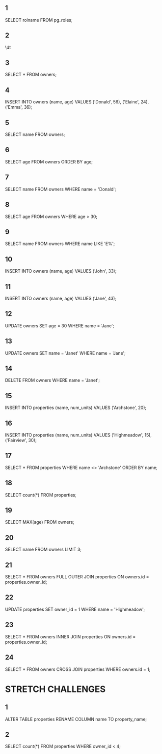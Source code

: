 ## 1
SELECT rolname FROM pg_roles;

## 2
\dt

## 3
SELECT * FROM owners;

## 4
INSERT INTO owners (name, age) VALUES ('Donald', 56), ('Elaine', 24), ('Emma', 36);

## 5
SELECT name FROM owners;

## 6
SELECT age FROM owners ORDER BY age;

## 7
SELECT name FROM owners WHERE name = 'Donald';

## 8
SELECT age FROM owners WHERE age > 30;

## 9
SELECT name FROM owners WHERE name LIKE 'E%';

## 10
INSERT INTO owners (name, age) VALUES ('John', 33);

## 11
INSERT INTO owners (name, age) VALUES ('Jane', 43);

## 12
UPDATE owners SET age = 30 WHERE name = 'Jane';

## 13
UPDATE owners SET name = 'Janet' WHERE name = 'Jane';

## 14
DELETE FROM owners WHERE name = 'Janet';

## 15
INSERT INTO properties (name, num_units) VALUES ('Archstone', 20);

## 16
INSERT INTO properties (name, num_units) VALUES ('Highmeadow', 15), ('Fairview', 30);

## 17
SELECT * FROM properties WHERE name <> 'Archstone' ORDER BY name;

## 18
SELECT count(*) FROM properties;

## 19
SELECT MAX(age) FROM owners;

## 20
SELECT name FROM owners LIMIT 3;

## 21
SELECT * FROM owners FULL OUTER JOIN properties ON owners.id = properties.owner_id;

## 22
UPDATE properties SET owner_id = 1 WHERE name = 'Highmeadow';

## 23
SELECT * FROM owners INNER JOIN properties ON owners.id = properties.owner_id;

## 24
SELECT * FROM owners CROSS JOIN properties WHERE owners.id = 1;

# STRETCH CHALLENGES
## 1
ALTER TABLE properties RENAME COLUMN name TO property_name;

## 2
SELECT count(*) FROM properties WHERE owner_id < 4;


